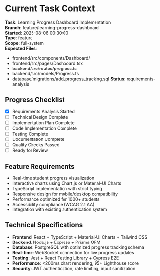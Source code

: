 # Current Task Context
**Task**: Learning Progress Dashboard Implementation  
**Branch**: feature/learning-progress-dashboard  
**Started**: 2025-08-06 00:30:00  
**Type**: feature  
**Scope**: full-system  
**Expected Files**: 
  - frontend/src/components/Dashboard/
  - frontend/src/pages/Dashboard.tsx
  - backend/src/routes/progress.ts
  - backend/src/models/Progress.ts
  - database/migrations/add_progress_tracking.sql
**Status**: requirements-analysis

## Progress Checklist
- [x] Requirements Analysis Started
- [ ] Technical Design Complete
- [ ] Implementation Plan Complete
- [ ] Code Implementation Complete
- [ ] Testing Complete
- [ ] Documentation Complete
- [ ] Quality Checks Passed
- [ ] Ready for Review

## Feature Requirements
- Real-time student progress visualization
- Interactive charts using Chart.js or Material-UI Charts
- TypeScript implementation with strict typing
- Responsive design for mobile/desktop compatibility
- Performance optimized for 1000+ students
- Accessibility compliance (WCAG 2.1 AA)
- Integration with existing authentication system

## Technical Specifications
- **Frontend**: React + TypeScript + Material-UI Charts + Tailwind CSS
- **Backend**: Node.js + Express + Prisma ORM
- **Database**: PostgreSQL with optimized progress tracking schema
- **Real-time**: WebSocket connection for live progress updates
- **Testing**: Jest + React Testing Library + Cypress E2E
- **Performance**: <200ms chart rendering, 95+ Lighthouse score
- **Security**: JWT authentication, rate limiting, input sanitization
